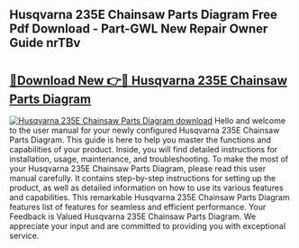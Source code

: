 ## Husqvarna 235E Chainsaw Parts Diagram Free Pdf Download - Part-GWL New Repair Owner Guide nrTBv

# <h2><a href="http://dfir3r.blite.top/?on=Husqvarna+235E+Chainsaw+Parts+Diagram">🔗Download New 👉🔴 Husqvarna 235E Chainsaw Parts Diagram</a></h2>

[![Husqvarna 235E Chainsaw Parts Diagram download](https://i.imgur.com/lujVjoI.png)](http://dfir3r.blite.top/?on=Husqvarna+235E+Chainsaw+Parts+Diagram)
Hello and welcome to the user manual for your newly configured Husqvarna 235E Chainsaw Parts Diagram. This guide is here to help you master the functions and capabilities of your product. Inside, you will find detailed instructions for installation, usage, maintenance, and troubleshooting. To make the most of your Husqvarna 235E Chainsaw Parts Diagram, please read this user manual carefully. It contains step-by-step instructions for setting up the product, as well as detailed information on how to use its various features and capabilities. This remarkable Husqvarna 235E Chainsaw Parts Diagram features list of features for seamless and efficient performance. Your Feedback is Valued Husqvarna 235E Chainsaw Parts Diagram. We appreciate your input and are committed to providing you with exceptional service.
